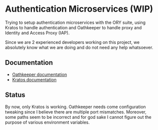 # Authentication Microservices (WIP)

Trying to setup authentication microservices with the ORY suite, using Kratos to
handle authentication and Oathkeeper to handle proxy and Identity and Access
Proxy (IAP).

Since we are 2 experienced developers working on this project, we absolutely
know what we are doing and do not need any help whatsoever.

## Documentation
- [Oathkeeper documentation](https://www.ory.sh/docs/oathkeeper)
- [Kratos documentation](https://www.ory.sh/docs/kratos)

## Status

By now, only Kratos is working. Oathkeeper needs come configuration tweaking
since I believe there are multiple port mismatches. Moreover, some paths seem to
be incorrect and for god sake I cannot figure out the purpose of various
environment variables.
